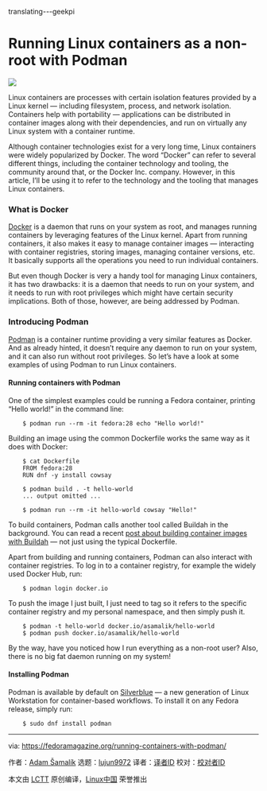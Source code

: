 translating---geekpi

Running Linux containers as a non-root with Podman
======

![](https://fedoramagazine.org/wp-content/uploads/2018/10/podman-816x345.jpg)

Linux containers are processes with certain isolation features provided by a Linux kernel — including filesystem, process, and network isolation. Containers help with portability — applications can be distributed in container images along with their dependencies, and run on virtually any Linux system with a container runtime.

Although container technologies exist for a very long time, Linux containers were widely popularized by Docker. The word “Docker” can refer to several different things, including the container technology and tooling, the community around that, or the Docker Inc. company. However, in this article, I’ll be using it to refer to the technology and the tooling that manages Linux containers.

### What is Docker

[Docker][1] is a daemon that runs on your system as root, and manages running containers by leveraging features of the Linux kernel. Apart from running containers, it also makes it easy to manage container images — interacting with container registries, storing images, managing container versions, etc. It basically supports all the operations you need to run individual containers.

But even though Docker is very a handy tool for managing Linux containers, it has two drawbacks: it is a daemon that needs to run on your system, and it needs to run with root privileges which might have certain security implications. Both of those, however, are being addressed by Podman.

### Introducing Podman

[Podman][2] is a container runtime providing a very similar features as Docker. And as already hinted, it doesn’t require any daemon to run on your system, and it can also run without root privileges. So let’s have a look at some examples of using Podman to run Linux containers.

#### Running containers with Podman

One of the simplest examples could be running a Fedora container, printing “Hello world!” in the command line:

```
    $ podman run --rm -it fedora:28 echo "Hello world!"
```

Building an image using the common Dockerfile works the same way as it does with Docker:

```
    $ cat Dockerfile
    FROM fedora:28
    RUN dnf -y install cowsay

    $ podman build . -t hello-world
    ... output omitted ...

    $ podman run --rm -it hello-world cowsay "Hello!"
```

To build containers, Podman calls another tool called Buildah in the background. You can read a recent [post about building container images with Buildah][3] — not just using the typical Dockerfile.

Apart from building and running containers, Podman can also interact with container registries. To log in to a container registry, for example the widely used Docker Hub, run:

```
    $ podman login docker.io
```

To push the image I just built, I just need to tag so it refers to the specific container registry and my personal namespace, and then simply push it.

```
    $ podman -t hello-world docker.io/asamalik/hello-world
    $ podman push docker.io/asamalik/hello-world
```

By the way, have you noticed how I run everything as a non-root user? Also, there is no big fat daemon running on my system!

#### Installing Podman

Podman is available by default on [Silverblue][4] — a new generation of Linux Workstation for container-based workflows. To install it on any Fedora release, simply run:

```
    $ sudo dnf install podman
```

--------------------------------------------------------------------------------

via: https://fedoramagazine.org/running-containers-with-podman/

作者：[Adam Šamalík][a]
选题：[lujun9972][b]
译者：[译者ID](https://github.com/译者ID)
校对：[校对者ID](https://github.com/校对者ID)

本文由 [LCTT](https://github.com/LCTT/TranslateProject) 原创编译，[Linux中国](https://linux.cn/) 荣誉推出

[a]: https://fedoramagazine.org/author/asamalik/
[b]: https://github.com/lujun9972
[1]: https://docs.docker.com/
[2]: https://podman.io/
[3]: https://fedoramagazine.org/daemon-less-container-management-buildah/
[4]: https://silverblue.fedoraproject.org/
